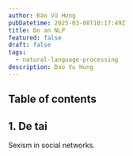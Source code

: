```yaml
---
author: Đào Vũ Hưng
pubDatetime: 2025-03-08T10:17:49Z
title: Do an NLP
featured: false
draft: false
tags:
  - natural-language-processing
description: Dao Vu Hung
---
```

## Table of contents
##  1. De tai
Sexism in social networks.